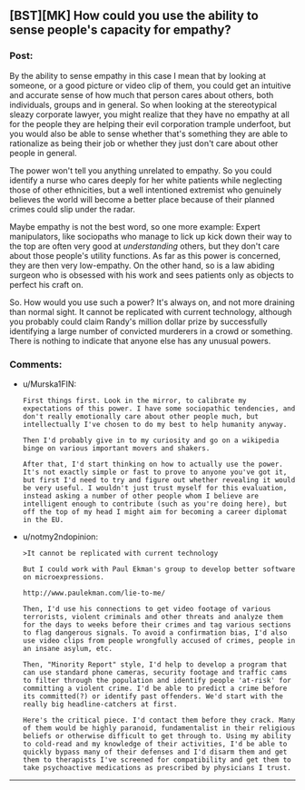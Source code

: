 ## [BST][MK] How could you use the ability to sense people's capacity for empathy?

### Post:

By the ability to sense empathy in this case I mean that by looking at someone, or a good picture or video clip of them, you could get an intuitive and accurate sense of how much that person cares about others, both individuals, groups and in general. So when looking at the stereotypical sleazy corporate lawyer, you might realize that they have no empathy at all for the people they are helping their evil corporation trample underfoot, but you would also be able to sense whether that's something they are able to rationalize as being their job or whether they just don't care about other people in general.

The power won't tell you anything unrelated to empathy. So you could identify a nurse who cares deeply for her white patients while neglecting those of other ethnicities, but a well intentioned extremist who genuinely believes the world will become a better place because of their planned crimes could slip under the radar.

Maybe empathy is not the best word, so one more example: Expert manipulators, like sociopaths who manage to lick up kick down their way to the top are often very good at *understanding* others, but they don't care about those people's utility functions. As far as this power is concerned, they are then very low-empathy. On the other hand, so is a law abiding surgeon who is obsessed with his work and sees patients only as objects to perfect his craft on.

So. How would you use such a power? It's always on, and not more draining than normal sight. It cannot be replicated with current technology, although you probably could claim Randy's million dollar prize by successfully identifying a large number of convicted murderers in a crowd or something. There is nothing to indicate that anyone else has any unusual powers.

### Comments:

- u/Murska1FIN:
  ```
  First things first. Look in the mirror, to calibrate my expectations of this power. I have some sociopathic tendencies, and don't really emotionally care about other people much, but intellectually I've chosen to do my best to help humanity anyway.

  Then I'd probably give in to my curiosity and go on a wikipedia binge on various important movers and shakers. 

  After that, I'd start thinking on how to actually use the power. It's not exactly simple or fast to prove to anyone you've got it, but first I'd need to try and figure out whether revealing it would be very useful. I wouldn't just trust myself for this evaluation, instead asking a number of other people whom I believe are intelligent enough to contribute (such as you're doing here), but off the top of my head I might aim for becoming a career diplomat in the EU.
  ```

- u/notmy2ndopinion:
  ```
  >It cannot be replicated with current technology

  But I could work with Paul Ekman's group to develop better software on microexpressions.

  http://www.paulekman.com/lie-to-me/

  Then, I'd use his connections to get video footage of various terrorists, violent criminals and other threats and analyze them for the days to weeks before their crimes and tag various sections to flag dangerous signals. To avoid a confirmation bias, I'd also use video clips from people wrongfully accused of crimes, people in an insane asylum, etc.

  Then, "Minority Report" style, I'd help to develop a program that can use standard phone cameras, security footage and traffic cams to filter through the population and identify people 'at-risk' for committing a violent crime. I'd be able to predict a crime before its committed(?) or identify past offenders. We'd start with the really big headline-catchers at first.

  Here's the critical piece. I'd contact them before they crack. Many of them would be highly paranoid, fundamentalist in their religious beliefs or otherwise difficult to get through to. Using my ability to cold-read and my knowledge of their activities, I'd be able to quickly bypass many of their defenses and I'd disarm them and get them to therapists I've screened for compatibility and get them to take psychoactive medications as prescribed by physicians I trust.
  ```

---

